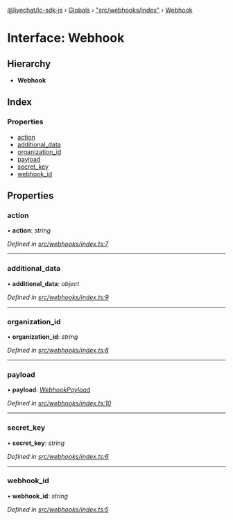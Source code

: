 [@livechat/lc-sdk-js](../README.md) › [Globals](../globals.md) › ["src/webhooks/index"](../modules/_src_webhooks_index_.md) › [Webhook](_src_webhooks_index_.webhook.md)

# Interface: Webhook

## Hierarchy

* **Webhook**

## Index

### Properties

* [action](_src_webhooks_index_.webhook.md#action)
* [additional_data](_src_webhooks_index_.webhook.md#additional_data)
* [organization_id](_src_webhooks_index_.webhook.md#organization_id)
* [payload](_src_webhooks_index_.webhook.md#payload)
* [secret_key](_src_webhooks_index_.webhook.md#secret_key)
* [webhook_id](_src_webhooks_index_.webhook.md#webhook_id)

## Properties

###  action

• **action**: *string*

*Defined in [src/webhooks/index.ts:7](https://github.com/livechat/lc-sdk-js/blob/efba8ac/src/webhooks/index.ts#L7)*

___

###  additional_data

• **additional_data**: *object*

*Defined in [src/webhooks/index.ts:9](https://github.com/livechat/lc-sdk-js/blob/efba8ac/src/webhooks/index.ts#L9)*

___

###  organization_id

• **organization_id**: *string*

*Defined in [src/webhooks/index.ts:8](https://github.com/livechat/lc-sdk-js/blob/efba8ac/src/webhooks/index.ts#L8)*

___

###  payload

• **payload**: *[WebhookPayload](../modules/_src_webhooks_index_.md#webhookpayload)*

*Defined in [src/webhooks/index.ts:10](https://github.com/livechat/lc-sdk-js/blob/efba8ac/src/webhooks/index.ts#L10)*

___

###  secret_key

• **secret_key**: *string*

*Defined in [src/webhooks/index.ts:6](https://github.com/livechat/lc-sdk-js/blob/efba8ac/src/webhooks/index.ts#L6)*

___

###  webhook_id

• **webhook_id**: *string*

*Defined in [src/webhooks/index.ts:5](https://github.com/livechat/lc-sdk-js/blob/efba8ac/src/webhooks/index.ts#L5)*
